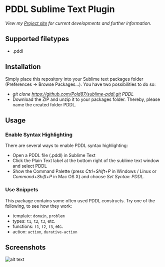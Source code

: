 PDDL Sublime Text Plugin
=========================

*View my [Project site](http://pold87.github.io/sublime-pddl/) for current developments and further information.*

Supported filetypes
-------------------

- .pddl

Installation
------------

Simply place this repository into your Sublime text packages folder (Preferences \-\> Browse Packages...). You have two possibilities to do so:
- *git clone https://github.com/Pold87/sublime-pddl.git PDDL* 
- Download the ZIP and unzip it to your packages folder. Thereby, please name the created folder PDDL.


Usage
-----

### Enable Syntax Highlighting

There are several ways to enable PDDL syntax highlighting:

* Open a PDDL file (.pddl) in Sublime Text
* Click the Plain Text label at the bottom right of the sublime text window and select PDDL
* Show the Command Palette (press *Ctrl+Shift+P* in Windows / Linux or *Command+Shift+P* in Mac OS X) and choose *Set Syntax: PDDL*.

### Use Snippets

This package contains some often used PDDL constructs. Try one of the following, to see how they work:

* template: `domain`, `problem`
* types: `t1`, `t2`, `t3`, etc.
* functions: `f1`, `f2`, `f3`, etc.
* action: `action`, `durative-action`

Screenshots
-----------

![alt text](https://raw.github.com/Pold87/ReadmeTest/master/Sunburst.png "ṔDDL syntax highlighting - Theme: Sunburst")


